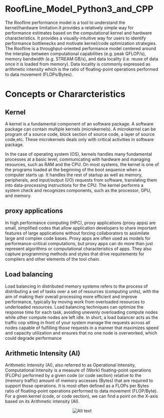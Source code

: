 # RoofLine_Model_Python3_and_CPP
The Roofline performance model is a tool to understand the kernel/hardware limitation.It provides a relatively
simple way for performance estimates based on the computational kernel and hardware characteristics. It provides a
visually-intuitive way for users to identify performance bottlenecks and motivate kernel/code optimization strategies.
The Roofline is a throughput-oriented performance model centered around the interplay between computational
capabilities (e.g. peak GFLOP/s), memory bandwidth (e.g. STREAM GB/s), and data locality (i.e. reuse of data
once it is loaded from memory). Data locality is commonly expressed as arithmetic intensity which is the ratio of
floating-point operations performed to data movement (FLOPs/Bytes).

# Concepts or Chararcteristics
## Kernel
A kernel is a fundamental component of an software package. A software package can contain multiple kernels
(microkernels). A microkernel can be program of a source code, block section of source code, a layer of source code,etc.
These microkernels deals only with critical activities in software package.

In the case of operating system (OS), kernels handles many fundamental processes at a basic level, communicating
with hardware and managing resources, such as RAM and the CPU. On most systems, the kernel is one of the
programs loaded at the beginning of the boot sequence when a computer starts up. It handles the rest of startup as
well as memory, peripherals, and input/output (I/O) requests from software, translating them into data-processing
instructions for the CPU. The kernel performs a system check and recognizes components, such as the processor,
GPU, and memory.

## proxy applications
In high performance computing (HPC), proxy applications (proxy apps) are small, simplified codes that allow
application developers to share important features of large applications without forcing collaborators to assimilate
large and complex code bases. Proxy apps are often used as models for performance-critical computations, but
proxy apps can do more than just represent algorithms or computational characteristics of apps. They also capture
programming methods and styles that drive requirements for compilers and other elements of the tool chain.

## Load balancing
Load balancing in distributed memory systems refers to the process of distributing a set of tasks over a set of resources
(computing units), with the aim of making their overall processing more efficient and improve performance, typically
by moving work from overloaded resources to underloaded resources. Load balancing techniques can optimize the
response time for each task, avoiding unevenly overloading compute nodes while other compute nodes are left idle.
In short, a load balancer acts as the traffic cop sitting in front of your system manage the requests across all nodes
capable of fulfilling those requests in a manner that maximizes speed and capacity utilization and ensures that no
one node is overworked, which could degrade performance

## Arithmetic Intensity (AI)
Arithmetic Intensity (AI), also referred to as Operational Intensity, Computational Intensity is a measure of (Work)
floating-point operations (FLOPs) performed by a given code (or code section) relative to the (memory traffic)
amount of memory accesses (Bytes) that are required to support those operations. It is most often defined as a
FLOPs per Bytes ratio of floating-point operations performed to data movement (FLOP/Byte). For a given kernel
(code, or code section), we can find a point on the X-axis based on its Arithmetic intensity (AI).
<p align="center">
<img
  src="https://github.com/hrmoncada/RoofLine_Model_Python3_and_CPP/blob/main/figures/GPU_Crusher_Roofline_Model_LOG.png"
  alt="Alt text"
  title="Kernel "
  style="display: inline-block; margin: 0 auto; max-width: 300px">
</p>


